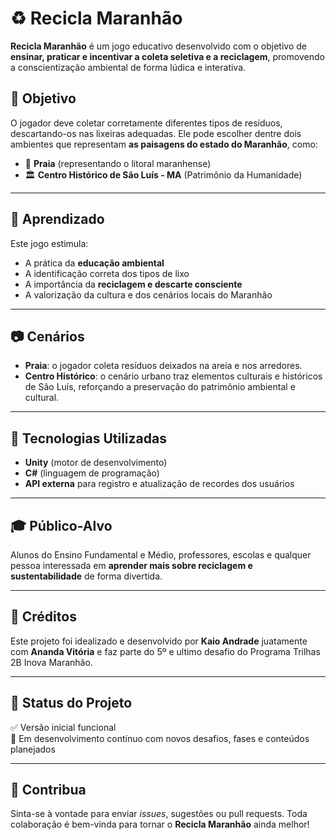 # ♻️ Recicla Maranhão

**Recicla Maranhão** é um jogo educativo desenvolvido com o objetivo de **ensinar, praticar e incentivar a coleta seletiva e a reciclagem**, promovendo a conscientização ambiental de forma lúdica e interativa.

## 🎯 Objetivo

O jogador deve coletar corretamente diferentes tipos de resíduos, descartando-os nas lixeiras adequadas. Ele pode escolher dentre dois ambientes que representam **as paisagens do estado do Maranhão**, como:

- 🌊 **Praia** (representando o litoral maranhense)
- 🏛️ **Centro Histórico de São Luís - MA** (Patrimônio da Humanidade)

---

## 🧠 Aprendizado

Este jogo estimula:

- A prática da **educação ambiental**
- A identificação correta dos tipos de lixo
- A importância da **reciclagem e descarte consciente**
- A valorização da cultura e dos cenários locais do Maranhão

---

## 📷 Cenários

- **Praia**: o jogador coleta resíduos deixados na areia e nos arredores.
- **Centro Histórico**: o cenário urbano traz elementos culturais e históricos de São Luís, reforçando a preservação do patrimônio ambiental e cultural.

---

## 🚀 Tecnologias Utilizadas

- **Unity** (motor de desenvolvimento)
- **C#** (linguagem de programação)
- **API externa** para registro e atualização de recordes dos usuários

---

## 🎓 Público-Alvo

Alunos do Ensino Fundamental e Médio, professores, escolas e qualquer pessoa interessada em **aprender mais sobre reciclagem e sustentabilidade** de forma divertida.

---

## 👥 Créditos

Este projeto foi idealizado e desenvolvido por **Kaio Andrade** juatamente com **Ananda Vitória** e faz parte do 5º e ultimo desafio do Programa Trilhas 2B Inova Maranhão. 

---

## 📌 Status do Projeto

✅ Versão inicial funcional  
🔄 Em desenvolvimento contínuo com novos desafios, fases e conteúdos planejados

---

## 🤝 Contribua

Sinta-se à vontade para enviar *issues*, sugestões ou pull requests. Toda colaboração é bem-vinda para tornar o **Recicla Maranhão** ainda melhor!



